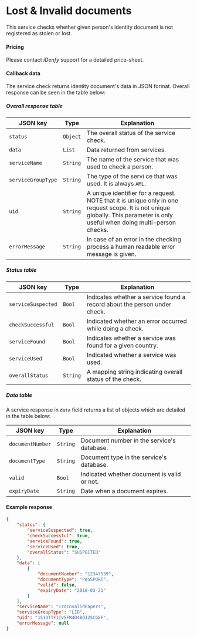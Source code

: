 # Lost & Invalid documents
This service checks whether given person's identity document is not registered as stolen or lost.

#### Pricing
Please contact _iDenfy_ support for a detailed price-sheet.

#### Callback data
The service check returns identity document's data in JSON format.
Overall response can be seen in the table below:

##### Overall response table

|JSON key          |Type        |Explanation                                                |
|------------------|------------|-----------------------------------------------------------|
|`status`          |`Object`    |The overall status of the service check.                   | 
|`data`            |`List`      |Data returned from services.                               |
|`serviceName`     |`String`    |The name of the service that was used to check a person.   |
|`serviceGroupType`|`String`    |The type of the servi  ce that was used. It is always `AML`. |
|`uid`             |`String`    |A unique identifier for a request. NOTE that it is unique only in one request scope. It is not unique globally. This parameter is only useful when doing multi-person checks.|
|`errorMessage`    |`String`    |In case of an error in the checking process a human readable error message is given.|

##### Status table

|JSON key            |Type        |Explanation                                                             |
|--------------------|------------|------------------------------------------------------------------------|
|`serviceSuspected`  |`Bool`      |Indicates whether a service found a record about the person under check.| 
|`checkSuccessful`   |`Bool`      |Indicated whether an error occurred while doing a check.                |
|`serviceFound`      |`Bool`      |Indicates whether a service was found for a given country.              |
|`serviceUsed`       |`Bool`      |Indicated whether a service was used.                                   |
|`overallStatus`     |`String`    |A mapping string indicating overall status of the check.                |

##### Data table
A service response in `data` field returns a list of objects which are detailed in the table below:

|JSON key            |Type        |Explanation                                                |
|--------------------|------------|-----------------------------------------------------------|
|`documentNumber`    |`String`    |Document number in the service's database.                 | 
|`documentType`      |`String`    |Document type in the service's database.                   |
|`valid`             |`Bool`      |Indicated whether document is valid or not.                |
|`expiryDate`        |`String`    |Date when a document expires.                              |

#### Example response

```json
{
    "status": {
        "serviceSuspected": true,
        "checkSuccessful": true,
        "serviceFound": true,
        "serviceUsed": true,
        "overallStatus": "SUSPECTED"
    },
    "data": [
        {
            "documentNumber": "12347539",
            "documentType": "PASSPORT",
            "valid": false,
            "expiryDate": "2018-03-21"
        }
    ],
    "serviceName": "IrdInvalidPapers",
    "serviceGroupType": "LID",
    "uid": "1S1DTTF1IV5FM4D4BO325CG8F",
    "errorMessage": null
}
```
